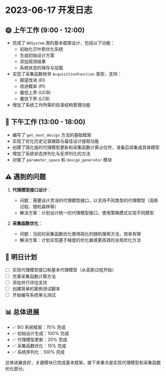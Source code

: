 # 2023-06-17 开发日志

## 🌞 上午工作 (9:00 - 12:00)

- 完成了 `BOSystem` 类的基本框架设计，包括以下功能：
  - 初始化贝叶斯优化系统
  - 生成初始设计方案
  - 添加观测结果
  - 系统状态的保存与加载
- 实现了采集函数枚举 `AcquisitionFunction` 类型，支持：
  - 期望改进 (EI)
  - 改进概率 (PI)
  - 置信上界 (UCB)
  - 置信下界 (LCB)
- 增加了系统工作所需的目录结构管理功能

## 🌆 下午工作 (13:00 - 18:00)

- 编写了 `get_next_design` 方法的基础框架
- 实现了优化历史记录跟踪与最佳设计提取功能
- 创建了简化版的代理模型更新和采集函数计算占位符，准备后续集成具体模型
- 增加了系统状态序列化与反序列化的方法
- 对接了 `parameter_space` 和 `design_generator` 模块

## ⚠️ 遇到的问题

1. **代理模型接口设计**：
   - 问题：需要设计灵活的代理模型接口，以支持不同类型的代理模型（高斯过程、随机森林等）
   - 解决方案：计划设计统一的代理模型接口，使用策略模式实现不同模型

2. **采集函数优化**：
   - 问题：当前的采集函数优化使用简化的随机搜索方法，效率有限
   - 解决方案：计划实现基于梯度的优化器或更高效的全局优化方法

## 📅 明日计划

- [ ] 实现代理模型接口和基本代理模型（从高斯过程开始）
- [ ] 完善采集函数计算方法
- [ ] 添加并行评估支持
- [ ] 创建简单的案例测试脚本
- [ ] 开始编写系统单元测试

## 📊 总体进展

- ✅ BO 系统框架：70% 完成
- ✅ 初始设计生成：100% 完成
- ✅ 代理模型更新：20% 完成
- ✅ 采集函数优化：15% 完成
- ✅ 系统序列化：100% 完成

总体进展良好，关键模块已完成基本框架，接下来重点是实现代理模型和采集函数优化部分。 
